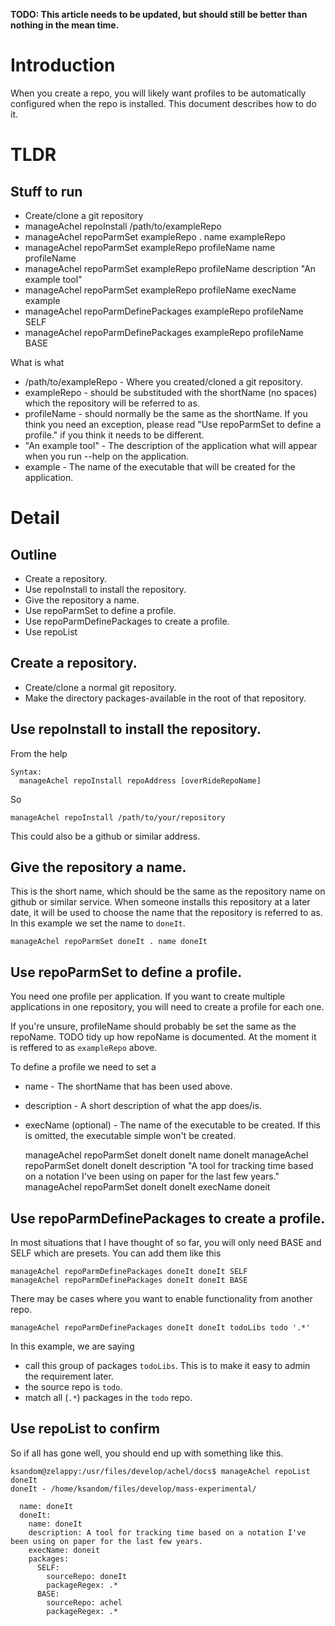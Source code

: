**TODO: This article needs to be updated, but should still be better than nothing in the mean time.**

# Introduction

When you create a repo, you will likely want profiles to be automatically configured when the repo is installed. This document describes how to do it.

# TLDR

## Stuff to run

* Create/clone a git repository
* manageAchel repoInstall /path/to/exampleRepo
* manageAchel repoParmSet exampleRepo . name exampleRepo
* manageAchel repoParmSet exampleRepo profileName name profileName
* manageAchel repoParmSet exampleRepo profileName description "An example tool"
* manageAchel repoParmSet exampleRepo profileName execName example
* manageAchel repoParmDefinePackages exampleRepo profileName SELF
* manageAchel repoParmDefinePackages exampleRepo profileName BASE

What is what

* /path/to/exampleRepo - Where you created/cloned a git repository.
* exampleRepo - should be substituded with the shortName (no spaces) which the repository will be referred to as.
* profileName - should normally be the same as the shortName. If you think you need an exception, please read "Use repoParmSet to define a profile." if you think it needs to be different.
* "An example tool" - The description of the application what will appear when you run --help on the application.
* example - The name of the executable that will be created for the application.

# Detail

## Outline

* Create a repository.
* Use repoInstall to install the repository.
* Give the repository a name.
* Use repoParmSet to define a profile.
* Use repoParmDefinePackages to create a profile.
* Use repoList 

## Create a repository.

* Create/clone a normal git repository.
* Make the directory packages-available in the root of that repository.

## Use repoInstall to install the repository.

From the help

    Syntax:
      manageAchel repoInstall repoAddress [overRideRepoName]

So

    manageAchel repoInstall /path/to/your/repository

This could also be a github or similar address.

## Give the repository a name.

This is the short name, which should be the same as the repository name on github or similar service. When someone installs this repository at a later date, it will be used to choose the name that the repository is referred to as. In this example we set the name to `doneIt`.

    manageAchel repoParmSet doneIt . name doneIt

## Use repoParmSet to define a profile.

You need one profile per application. If you want to create multiple applications in one repository, you will need to create a profile for each one.

If you're unsure, profileName should probably be set the same as the repoName.
TODO tidy up how repoName is documented. At the moment it is reffered to as `exampleRepo` above.

To define a profile we need to set a

* name - The shortName that has been used above.
* description - A short description of what the app does/is.
* execName (optional) - The name of the executable to be created. If this is omitted, the executable simple won't be created.

    manageAchel repoParmSet doneIt doneIt name doneIt
    manageAchel repoParmSet doneIt doneIt description "A tool for tracking time based on a notation I've been using on paper for the last few years."
    manageAchel repoParmSet doneIt doneIt execName doneit

## Use repoParmDefinePackages to create a profile.

In most situations that I have thought of so far, you will only need BASE and SELF which are presets. You can add them like this

    manageAchel repoParmDefinePackages doneIt doneIt SELF
    manageAchel repoParmDefinePackages doneIt doneIt BASE

There may be cases where you want to enable functionality from another repo.

    manageAchel repoParmDefinePackages doneIt doneIt todoLibs todo '.*'

In this example, we are saying
* call this group of packages `todoLibs`. This is to make it easy to admin the requirement later.
* the source repo is `todo`.
* match all (`.*`) packages in the `todo` repo.

## Use repoList to confirm

So if all has gone well, you should end up with something like this.

    ksandom@zelappy:/usr/files/develop/achel/docs$ manageAchel repoList doneIt
    doneIt - /home/ksandom/files/develop/mass-experimental/
    
      name: doneIt
      doneIt: 
        name: doneIt
        description: A tool for tracking time based on a notation I've been using on paper for the last few years.
        execName: doneit
        packages: 
          SELF: 
            sourceRepo: doneIt
            packageRegex: .*
          BASE: 
            sourceRepo: achel
            packageRegex: .*

